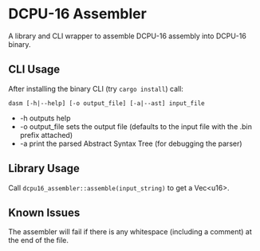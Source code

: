 # DCPU-16 Assembler
A library and CLI wrapper to assemble DCPU-16 assembly into DCPU-16 binary.


## CLI Usage
After installing the binary CLI (try `cargo install`) call:
```
dasm [-h|--help] [-o output_file] [-a|--ast] input_file
```
+ -h outputs help
+ -o output_file sets the output file (defaults to the input file with the .bin prefix attached)
+ -a print the parsed Abstract Syntax Tree (for debugging the parser)


## Library Usage
Call `dcpu16_assembler::assemble(input_string)` to get a Vec&lt;u16&gt;.


## Known Issues
The assembler will fail if there is any whitespace (including a comment) at the end of the file.